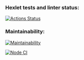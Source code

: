 ### Hexlet tests and linter status:
[![Actions Status](https://github.com/NadyaPod/frontend-project-46/workflows/hexlet-check/badge.svg)](https://github.com/NadyaPod/frontend-project-46/actions)

### Maintainability:
[![Maintainability](https://api.codeclimate.com/v1/badges/7df43570f95a790d1cfb/maintainability)](https://codeclimate.com/github/NadyaPod/frontend-project-46/maintainability)

[![Node CI](https://github.com/NadyaPod/frontend-project-46/actions/workflows/nodejs.yml/badge.svg)](https://github.com/NadyaPod/frontend-project-46/actions/workflows/nodejs.yml)
